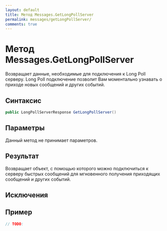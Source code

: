 ```yaml
---
layout: default
title: Метод Messages.GetLongPollServer
permalink: messages/getLongPollServer/
comments: true
---
```

# Метод Messages.GetLongPollServer
Возвращает данные, необходимые для подключения к Long Poll серверу. Long Poll подключение позволит Вам моментально узнавать о приходе новых сообщений и других событий.

## Синтаксис
```csharp
public LongPollServerResponse GetLongPollServer()
```

## Параметры
Данный метод не принимает параметров.

## Результат
Возвращает объект, с помощью которого можно подключиться к серверу быстрых сообщений для мгновенного получения приходящих сообщений и других событий.

## Исключения

## Пример
```csharp
// TODO: 
```